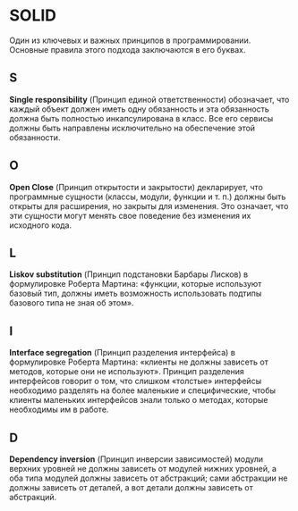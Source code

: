 # SOLID

Один из ключевых и важных принципов в программировании. Основные правила этого подхода заключаются в его буквах.

## S

**Single responsibility** (Принцип единой ответственности) обозначает, что каждый объект должен иметь одну обязанность и эта
обязанность должна быть полностью инкапсулирована в класс. Все его сервисы должны быть направлены исключительно на
обеспечение этой обязанности.

## O

**Open Close** (Принцип открытости и закрытости) декларирует, что программные сущности (классы, модули, функции и т. п.)
должны быть открыты для расширения, но закрыты для изменения. Это означает, что эти сущности могут менять свое поведение
без изменения их исходного кода.

## L

**Liskov substitution** (Принцип подстановки Барбары Лисков) в формулировке Роберта Мартина: «функции, которые используют
базовый тип, должны иметь возможность использовать подтипы базового типа не зная об этом».

## I

**Interface segregation** (Принцип разделения интерфейса) в формулировке Роберта Мартина: «клиенты не должны зависеть от
методов, которые они не используют». Принцип разделения интерфейсов говорит о том, что слишком «толстые» интерфейсы
необходимо разделять на более маленькие и специфические, чтобы клиенты маленьких интерфейсов знали только о методах,
которые необходимы им в работе.

## D

**Dependency inversion** (Принцип инверсии зависимостей) модули верхних уровней не должны зависеть от модулей нижних
уровней, а оба типа модулей должны зависеть от абстракций; сами абстракции не должны зависеть от деталей, а вот детали
должны зависеть от абстракций.